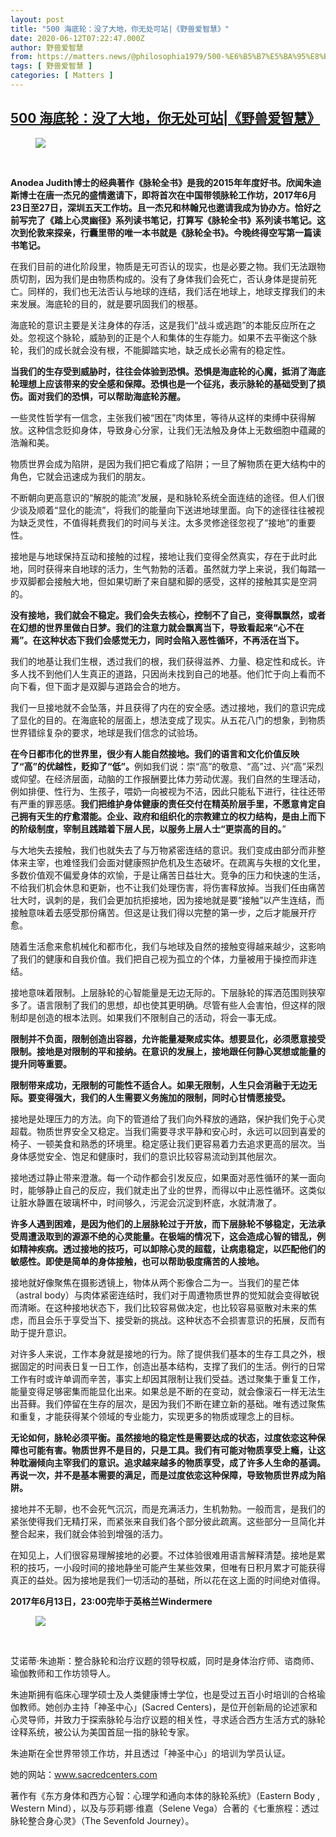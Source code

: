 ```yaml
---
layout: post
title: "500 海底轮：没了大地，你无处可站|《野兽爱智慧》"
date: 2020-06-12T07:22:47.000Z
author: 野兽爱智慧
from: https://matters.news/@philosophia1979/500-%E6%B5%B7%E5%BA%95%E8%BD%AE-%E6%B2%A1%E4%BA%86%E5%A4%A7%E5%9C%B0-%E4%BD%A0%E6%97%A0%E5%A4%84%E5%8F%AF%E7%AB%99-%E9%87%8E%E5%85%BD%E7%88%B1%E6%99%BA%E6%85%A7-bafyreie6jgy4r35mgyfgpjbftsh4qm7vm7uqvu55imwmhygqb6vkdlje6q
tags: [ 野兽爱智慧 ]
categories: [ Matters ]
---
```

<!--1591946567000-->
[500 海底轮：没了大地，你无处可站|《野兽爱智慧》](https://matters.news/@philosophia1979/500-%E6%B5%B7%E5%BA%95%E8%BD%AE-%E6%B2%A1%E4%BA%86%E5%A4%A7%E5%9C%B0-%E4%BD%A0%E6%97%A0%E5%A4%84%E5%8F%AF%E7%AB%99-%E9%87%8E%E5%85%BD%E7%88%B1%E6%99%BA%E6%85%A7-bafyreie6jgy4r35mgyfgpjbftsh4qm7vm7uqvu55imwmhygqb6vkdlje6q)
------

<div>
<figure class="image"><picture><source type="image/webp" media="(min-width: 768px)" srcset="https://assets.matters.news/processed/1080w/embed/2997198b-4d58-4d80-a0e4-eaeefa061a2d.webp" onerror="this.srcset='https://assets.matters.news/embed/2997198b-4d58-4d80-a0e4-eaeefa061a2d.jpeg'"><source media="(min-width: 768px)" srcset="https://assets.matters.news/processed/1080w/embed/2997198b-4d58-4d80-a0e4-eaeefa061a2d.jpeg" onerror="this.srcset='https://assets.matters.news/embed/2997198b-4d58-4d80-a0e4-eaeefa061a2d.jpeg'"><source type="image/webp" srcset="https://assets.matters.news/processed/540w/embed/2997198b-4d58-4d80-a0e4-eaeefa061a2d.webp"><img src="https://assets.matters.news/embed/2997198b-4d58-4d80-a0e4-eaeefa061a2d.jpeg" srcset="https://assets.matters.news/processed/540w/embed/2997198b-4d58-4d80-a0e4-eaeefa061a2d.jpeg" loading="lazy" referrerpolicy="no-referrer"></picture><figcaption><span></span></figcaption></figure><p><br></p><p><strong>Anodea Judith博士的经典著作《脉轮全书》是我的2015年年度好书。欣闻朱迪斯博士在唐一杰兄的盛情邀请下，即将首次在中国带领脉轮工作坊，2017年6月23日至27日，深圳五天工作坊。且一杰兄和林翰兄也邀请我成为协办方。恰好之前写完了《踏上心灵幽径》系列读书笔记，打算写《脉轮全书》系列读书笔记。这次到伦敦来探亲，行囊里带的唯一本书就是《脉轮全书》。今晚终得空写第一篇读书笔记。</strong></p><p>在我们目前的进化阶段里，物质是无可否认的现实，也是必要之物。我们无法跟物质切割，因为我们是由物质构成的。没有了身体我们会死亡，否认身体是提前死亡。同样的，我们也无法否认与地球的连结，我们活在地球上，地球支撑我们的未来发展。海底轮的目的，就是要巩固我们的根基。</p><p>海底轮的意识主要是关注身体的存活，这是我们“战斗或逃跑”的本能反应所在之处。忽视这个脉轮，威胁到的正是个人和集体的生存能力。如果不去平衡这个脉轮，我们的成长就会没有根，不能脚踏实地，缺乏成长必需有的稳定性。</p><p><strong>当我们的生存受到威胁时，往往会体验到恐惧。恐惧是海底轮的心魔，抵消了海底轮理想上应该带来的安全感和保障。恐惧也是一个征兆，表示脉轮的基础受到了损伤。面对我们的恐惧，可以帮助海底轮苏醒。</strong></p><p>一些灵性哲学有一信念，主张我们被“困在”肉体里，等待从这样的束缚中获得解放。这种信念贬抑身体，导致身心分家，让我们无法触及身体上无数细胞中蕴藏的浩瀚和美。</p><p>物质世界会成为陷阱，是因为我们把它看成了陷阱；一旦了解物质在更大结构中的角色，它就会迅速成为我们的朋友。</p><p>不断朝向更高意识的“解脱的能流”发展，是和脉轮系统全面连结的途径。但人们很少谈及顺着“显化的能流”，将我们的能量向下送进地球里面。向下的途径往往被视为缺乏灵性，不值得耗费我们的时间与关注。太多灵修途径忽视了“接地”的重要性。</p><p>接地是与地球保持互动和接触的过程，接地让我们变得全然真实，存在于此时此地，同时获得来自地球的活力，生气勃勃的活着。虽然就力学上来说，我们每踏一步双脚都会接触大地，但如果切断了来自腿和脚的感受，这样的接触其实是空洞的。</p><p><strong>没有接地，我们就会不稳定。我们会失去核心，控制不了自己，变得飘飘然，或者在幻想的世界里做白日梦。我们的注意力就会飘离当下，导致看起来“心不在焉”。在这种状态下我们会感觉无力，同时会陷入恶性循环，不再活在当下。</strong></p><p>我们的地基让我们生根，透过我们的根，我们获得滋养、力量、稳定性和成长。许多人找不到他们人生真正的道路，只因尚未找到自己的地基。他们忙于向上看而不向下看，但下面才是双脚与道路会合的地方。</p><p>我们一旦接地就不会坠落，并且获得了内在的安全感。透过接地，我们的意识完成了显化的目的。在海底轮的层面上，想法变成了现实。从五花八门的想象，到物质世界错综复杂的要求，地球是我们信念的试验场。</p><p><strong>在今日都市化的世界里，很少有人能自然接地。我们的语言和文化价值反映了“高”的优越性，贬抑了“低”。</strong>例如我们说：崇“高”的敬意、“高”过、兴“高”采烈或仰望。在经济层面，动脑的工作报酬要比体力劳动优渥。我们自然的生理活动，例如排便、性行为、生孩子，喂奶一向被视为不洁，因此只能私下进行，往往还带有严重的罪恶感。<strong>我们把维护身体健康的责任交付在精英阶层手里，不愿意肯定自己拥有天生的疗愈潜能。企业、政府和组织化的宗教建立的权力结构，是由上而下的阶级制度，宰制且践踏着下层人民，以服务上层人士“更崇高的目的。</strong>”</p><p>与大地失去接触，我们也就失去了与万物紧密连结的意识。我们变成由部分而非整体来主宰，也难怪我们会面对健康照护危机及生态破坏。在疏离与失根的文化里，多数价值观不偏爱身体的欢愉，于是让痛苦日益壮大。竞争的压力和快速的生活，不给我们机会休息和更新，也不让我们处理伤害，将伤害释放掉。当我们任由痛苦壮大时，讽刺的是，我们会更加抗拒接地，因为接地就是要“接触”以产生连结，而接触意味着去感受那份痛苦。但这是让我们得以完整的第一步，之后才能展开疗愈。</p><p>随着生活愈来愈机械化和都市化，我们与地球及自然的接触变得越来越少，这影响了我们的健康和自我价值。我们把自己视为孤立的个体，力量被用于操控而非连结。</p><p>接地意味着限制。上层脉轮的心智能量是无边无际的。下层脉轮的挥洒范围则狭窄多了。语言限制了我们的思想，却也使其更明确。尽管有些人会害怕，但这样的限制却是创造的根本法则。如果我们不限制自己的活动，将会一事无成。</p><p><strong>限制并不负面，限制创造出容器，允许能量凝聚成实体。想要显化，必须愿意接受限制。接地是对限制的平和接纳。在意识的发展上，接地跟任何静心冥想或能量的提升同等重要。</strong></p><p><strong>限制带来成功，无限制的可能性不适合人。如果无限制，人生只会消融于无边无际。要变得强大，我们的人生需要义务施加的限制，同时心甘情愿接受。</strong></p><p>接地是处理压力的方法。向下的管道给了我们向外释放的通路，保护我们免于心灵超载。物质世界安全又稳定。当我们需要寻求平静和安心时，永远可以回到喜爱的椅子、一顿美食和熟悉的环境里。稳定感让我们更容易着力去追求更高的层次。当身体感觉安全、饱足和健康时，我们的意识比较容易流动到其他层次。</p><p>接地透过静止带来澄澈。每一个动作都会引发反应，如果面对恶性循环的某一面向时，能够静止自己的反应，我们就走出了业的世界，而得以中止恶性循环。这类似让脏水静置在玻璃杯中，时间够久，污泥会沉淀到杯底，水就清澈了。</p><p><strong>许多人遇到困难，是因为他们的上层脉轮过于开放，而下层脉轮不够稳定，无法承受周遭汲取到的源源不绝的心灵能量。在极端的情况下，这会造成心智的错乱，例如精神疾病。透过接地的技巧，可以卸除心灵的超载，让病患稳定，以匹配他们的敏感性。即使是简单的身体接触，也可以帮助极度痛苦的人接地。</strong></p><p>接地就好像聚焦在摄影透镜上，物体从两个影像合二为一。当我们的星芒体（astral body）与肉体紧密连结时，我们对于周遭物质世界的觉知就会变得敏锐而清晰。在这种接地状态下，我们比较容易做决定，也比较容易驱散对未来的焦虑，而且会乐于享受当下、接受新的挑战。这种状态不会损害意识的拓展，反而有助于提升意识。</p><p>对许多人来说，工作本身就是接地的行为。除了提供我们基本的生存工具之外，根据固定的时间表日复一日工作，创造出基本结构，支撑了我们的生活。例行的日常工作有时或许单调而辛苦，事实上却因其限制让我们受益。透过聚集于重复工作，能量变得足够密集而能显化出来。如果总是不断的在变动，就会像滚石一样无法生出苔藓。我们停留在生存的层次，是因为我们不断在建立新的基础。唯有透过聚焦和重复，才能获得某个领域的专业能力，实现更多的物质或理念上的目标。</p><p><strong>无论如何，脉轮必须平衡。虽然接地的稳定性是需要达成的状态，过度依恋这种保障也可能有害。物质世界不是目的，只是工具。我们有可能对物质享受上瘾，让这种耽溺倾向主宰我们的意识。追求越来越多的物质享受，成了许多人生命的基调。再说一次，并不是基本需要的满足，而是过度依恋这种保障，导致物质世界成为陷阱。</strong></p><p>接地并不无聊，也不会死气沉沉，而是充满活力，生机勃勃。一般而言，是我们的紧张使得我们无精打采，而紧张来自我们各个部分彼此疏离。这些部分一旦简化并整合起来，我们就会体验到增强的活力。</p><p>在知见上，人们很容易理解接地的必要。不过体验很难用语言解释清楚。接地是累积的技巧，一小段时间的接地静坐可能产生某些效果，但唯有日积月累才可能获得真正的益处。因为接地是我们一切活动的基础，所以花在这上面的时间绝对值得。</p><p><strong>2017年6月13日，23:00完毕于英格兰Windermere</strong></p><figure class="image"><picture><source type="image/webp" media="(min-width: 768px)" srcset="https://assets.matters.news/processed/1080w/embed/e99c6a87-9c42-4f28-bd32-2a8cc41286b9.webp" onerror="this.srcset='https://assets.matters.news/embed/e99c6a87-9c42-4f28-bd32-2a8cc41286b9.jpeg'"><source media="(min-width: 768px)" srcset="https://assets.matters.news/processed/1080w/embed/e99c6a87-9c42-4f28-bd32-2a8cc41286b9.jpeg" onerror="this.srcset='https://assets.matters.news/embed/e99c6a87-9c42-4f28-bd32-2a8cc41286b9.jpeg'"><source type="image/webp" srcset="https://assets.matters.news/processed/540w/embed/e99c6a87-9c42-4f28-bd32-2a8cc41286b9.webp"><img src="https://assets.matters.news/embed/e99c6a87-9c42-4f28-bd32-2a8cc41286b9.jpeg" srcset="https://assets.matters.news/processed/540w/embed/e99c6a87-9c42-4f28-bd32-2a8cc41286b9.jpeg" loading="lazy" referrerpolicy="no-referrer"></picture><figcaption><span></span></figcaption></figure><p><br></p><p>艾诺蒂‧朱迪斯：整合脉轮和治疗议题的领导权威，同时是身体治疗师、谘商师、瑜伽教师和工作坊领导人。</p><p>朱迪斯拥有临床心理学硕士及人类健康博士学位，也是受过五百小时培训的合格瑜伽教师。她创办主持「神圣中心」(Sacred Centers)，是位开创新局的论述家和心灵导师，并致力于探索脉轮与治疗议题的相关性，寻求适合西方生活方式的脉轮诠释系统，被公认为美国首屈一指的脉轮专家。</p><p>朱迪斯在全世界带领工作坊，并且透过「神圣中心」的培训为学员认证。</p><p>她的网站：<a href="https://matters.news/@philosophia1979/500-%E6%B5%B7%E5%BA%95%E8%BD%AE-%E6%B2%A1%E4%BA%86%E5%A4%A7%E5%9C%B0-%E4%BD%A0%E6%97%A0%E5%A4%84%E5%8F%AF%E7%AB%99-%E9%87%8E%E5%85%BD%E7%88%B1%E6%99%BA%E6%85%A7-bafyreie6jgy4r35mgyfgpjbftsh4qm7vm7uqvu55imwmhygqb6vkdlje6q" target="_blank">www.sacredcenters.com</a></p><p>著作有《东方身体和西方心智：心理学和通向本体的脉轮系统》（Eastern Body , Western Mind），以及与莎莉娜‧维嘉（Selene Vega）合著的《七重旅程：透过脉轮整合身心灵》（The Sevenfold Journey）。</p>
</div>
